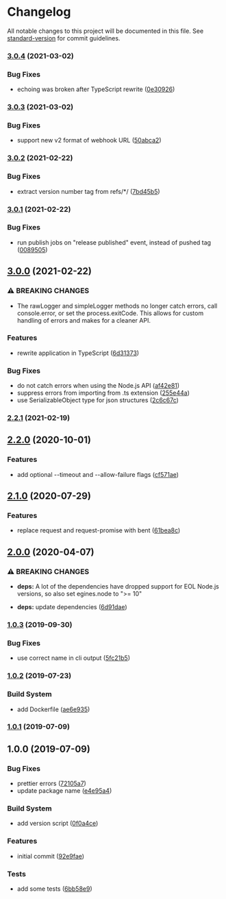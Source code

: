 # Changelog

All notable changes to this project will be documented in this file. See [standard-version](https://github.com/conventional-changelog/standard-version) for commit guidelines.

### [3.0.4](https://github.com/verkkokauppacom/teams-logger/compare/v3.0.3...v3.0.4) (2021-03-02)


### Bug Fixes

* echoing was broken after TypeScript rewrite ([0e30926](https://github.com/verkkokauppacom/teams-logger/commit/0e3092607338ddaecd241a3294b257ea217bd8a0))

### [3.0.3](https://github.com/verkkokauppacom/teams-logger/compare/v3.0.2...v3.0.3) (2021-03-02)


### Bug Fixes

* support new v2 format of webhook URL ([50abca2](https://github.com/verkkokauppacom/teams-logger/commit/50abca22337dd4373dd90e457b2f71aadb6ce2db))

### [3.0.2](https://github.com/verkkokauppacom/teams-logger/compare/v3.0.1...v3.0.2) (2021-02-22)


### Bug Fixes

* extract version number tag from refs/*/<tag> ([7bd45b5](https://github.com/verkkokauppacom/teams-logger/commit/7bd45b58977d5f67578839d62a8f334f50c76a44))

### [3.0.1](https://github.com/verkkokauppacom/teams-logger/compare/v3.0.0...v3.0.1) (2021-02-22)


### Bug Fixes

* run publish jobs on "release published" event, instead of pushed tag ([0089505](https://github.com/verkkokauppacom/teams-logger/commit/0089505b6bc51925db6d788e0e9a1b4d29e1c5c9))

## [3.0.0](https://github.com/verkkokauppacom/teams-logger/compare/v2.2.1...v3.0.0) (2021-02-22)


### ⚠ BREAKING CHANGES

* The rawLogger and simpleLogger methods no longer catch errors, call console.error, or set the process.exitCode. This allows for custom handling of errors and makes for a cleaner API.

### Features

* rewrite application in TypeScript ([6d31373](https://github.com/verkkokauppacom/teams-logger/commit/6d313737ee069bccc56f718e7a6076683e492f7f))


### Bug Fixes

* do not catch errors when using the Node.js API ([af42e81](https://github.com/verkkokauppacom/teams-logger/commit/af42e8191a45109125ec1e361f5c5e11fd65746a))
* suppress errors from importing from .ts extension ([255e44a](https://github.com/verkkokauppacom/teams-logger/commit/255e44a4dea73aae134ab1d02192bdc3d7c5a4a9))
* use SerializableObject type for json structures ([2c6c67c](https://github.com/verkkokauppacom/teams-logger/commit/2c6c67c4ca5956699ffc325b5e821127fb1dc66d))

### [2.2.1](https://github.com/verkkokauppacom/teams-logger/compare/v2.2.0...v2.2.1) (2021-02-19)

## [2.2.0](https://github.com/verkkokauppacom/teams-logger/compare/v2.1.0...v2.2.0) (2020-10-01)


### Features

* add optional --timeout and --allow-failure flags ([cf571ae](https://github.com/verkkokauppacom/teams-logger/commit/cf571aec751a7935fc34cc943ae25be18cdcb5ac))

## [2.1.0](https://github.com/verkkokauppacom/teams-logger/compare/v2.0.0...v2.1.0) (2020-07-29)


### Features

* replace request and request-promise with bent ([61bea8c](https://github.com/verkkokauppacom/teams-logger/commit/61bea8c2416d1d3a93f6210e4e7bda4b89ea9305))

## [2.0.0](https://github.com/verkkokauppacom/teams-logger/compare/v1.0.3...v2.0.0) (2020-04-07)


### ⚠ BREAKING CHANGES

* **deps:** A lot of the dependencies have dropped support for EOL Node.js versions, so also set egines.node to ">= 10"

* **deps:** update dependencies ([6d91dae](https://github.com/verkkokauppacom/teams-logger/commit/6d91dae70cb21c94650a4d97af7dcdabceb4278c))

### [1.0.3](https://github.com/verkkokauppacom/teams-logger/compare/v1.0.2...v1.0.3) (2019-09-30)


### Bug Fixes

* use correct name in cli output ([5fc21b5](https://github.com/verkkokauppacom/teams-logger/commit/5fc21b5))

### [1.0.2](https://github.com/verkkokauppacom/teams-logger/compare/v1.0.1...v1.0.2) (2019-07-23)


### Build System

* add Dockerfile ([ae6e935](https://github.com/verkkokauppacom/teams-logger/commit/ae6e935))



### [1.0.1](https://github.com/verkkokauppacom/teams-logger/compare/v1.0.0...v1.0.1) (2019-07-09)



## 1.0.0 (2019-07-09)


### Bug Fixes

* prettier errors ([72105a7](https://github.com/verkkokauppacom/teams-logger/commit/72105a7))
* update package name ([e4e95a4](https://github.com/verkkokauppacom/teams-logger/commit/e4e95a4))


### Build System

* add version script ([0f0a4ce](https://github.com/verkkokauppacom/teams-logger/commit/0f0a4ce))


### Features

* initial commit ([92e9fae](https://github.com/verkkokauppacom/teams-logger/commit/92e9fae))


### Tests

* add some tests ([6bb58e9](https://github.com/verkkokauppacom/teams-logger/commit/6bb58e9))
